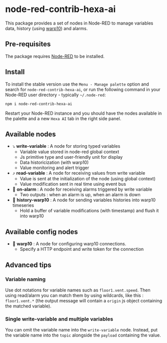 # node-red-contrib-hexa-ai

This package provides a set of nodes in Node-RED to manage variables data, history (using [warp10](https://www.warp10.io/)) and alarms.

## Pre-requisites

The package requires [Node-RED](https://nodered.org) to be installed.

## Install

To install the stable version use the `Menu - Manage palette` option and search for `node-red-contrib-hexa-ai`, or run the following command in your Node-RED user directory - typically `~/.node-red`:

    npm i node-red-contrib-hexa-ai

Restart your Node-RED instance and you should have the nodes available in the palette and a new `Hexa AI` tab in the right side panel.

## Available nodes

* :arrow_heading_down: **write-variable** : A node for storing typed variables
  * Variable value stored in node-red global context
  * Js primitive type and user-friendly unit for display
  * Data historicization (with warp10)
  * Value monitoring and alert trigger
* :arrow_heading_up: **read-variable** : A node for receiving values from write variable
  * Value is sent at the initialization of the node (using global context)
  * Value modification sent in real time using event bus
* :bell: **on-alarm** : A node for receiving alarms triggered by write variable
  * Two outputs : when an alarm is up, when an alarm is down
* :link: **history-warp10** : A node for sending variables histories into warp10 timeseries
  * Hold a buffer of variable modifications (with timestamp) and flush it into warp10

## Available config nodes

* :link: **warp10** : A node for configuring warp10 connections.
  * Specify a HTTP endpoint and write token for the connection

## Advanced tips

### Variable naming

Use dot notations for variable names such as `floor1.vent.speed`. Then using read/alarm you can match them by using wildcards, like this : `floor1.vent.*` (the output message will contain a `origin` js object containing the matched variable).

### Single write-variable and multiple variables

You can omit the variable name into the `write-variable` node. Instead, put the variable name into the `topic` alongside the `payload` containing the value.
